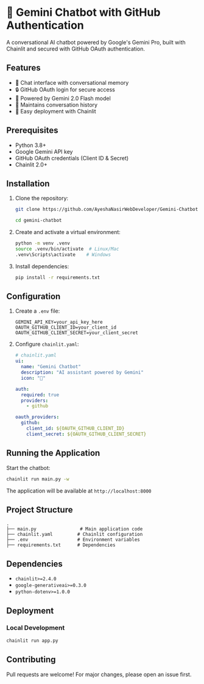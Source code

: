 # 🤖 Gemini Chatbot with GitHub Authentication

A conversational AI chatbot powered by Google's Gemini Pro, built with Chainlit and secured with GitHub OAuth authentication.

## Features

- 💬 Chat interface with conversational memory
- 🔒 GitHub OAuth login for secure access
- 🧠 Powered by Gemini 2.0 Flash model
- 📜 Maintains conversation history
- 🚀 Easy deployment with Chainlit

## Prerequisites

- Python 3.8+
- Google Gemini API key
- GitHub OAuth credentials (Client ID & Secret)
- Chainlit 2.0+

## Installation

1. Clone the repository:
   ```bash
   git clone https://github.com/AyeshaNasirWebDeveloper/Gemini-Chatbot.git
   
   cd gemini-chatbot
   ```

2. Create and activate a virtual environment:
   ```bash
   python -m venv .venv
   source .venv/bin/activate  # Linux/Mac
   .venv\Scripts\activate    # Windows
   ```

3. Install dependencies:
   ```bash
   pip install -r requirements.txt
   ```

## Configuration

1. Create a `.env` file:
   ```env
   GEMINI_API_KEY=your_api_key_here
   OAUTH_GITHUB_CLIENT_ID=your_client_id
   OAUTH_GITHUB_CLIENT_SECRET=your_client_secret
   ```

2. Configure `chainlit.yaml`:
   ```yaml
   # chainlit.yaml
   ui:
     name: "Gemini Chatbot"
     description: "AI assistant powered by Gemini"
     icon: "🤖"

   auth:
     required: true
     providers:
       - github

   oauth_providers:
     github:
       client_id: ${OAUTH_GITHUB_CLIENT_ID}
       client_secret: ${OAUTH_GITHUB_CLIENT_SECRET}
   ```

## Running the Application

Start the chatbot:
```bash
chainlit run main.py -w
```

The application will be available at `http://localhost:8000`

## Project Structure

```
.
├── main.py                # Main application code
├── chainlit.yaml         # Chainlit configuration
├── .env                  # Environment variables
├── requirements.txt      # Dependencies
```

## Dependencies

- `chainlit>=2.4.0`
- `google-generativeai>=0.3.0`
- `python-dotenv>=1.0.0`

## Deployment

### Local Development
```bash
chainlit run app.py
```

## Contributing

Pull requests are welcome! For major changes, please open an issue first.
